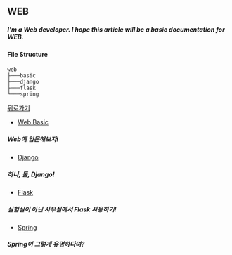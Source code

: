 ## WEB

##### I'm a Web developer. I hope this article will be a basic documentation for WEB.

#### File Structure

```
web
├───basic
├───django
├───flask
└───spring
```


[뒤로가기](/README.md)

- [Web Basic](/web/basic/README.md)

##### Web에 입문해보자!

- [Django](/web/django/README.md)

##### 하나, 둘, Django!

- [Flask](/web/flask/README.md)

##### 실험실이 아닌 사무실에서 Flask 사용하기!

- [Spring](/web/spring/README.md)

##### Spring이 그렇게 유명하다며?
